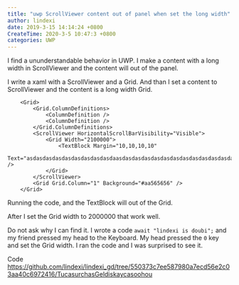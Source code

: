 ```yaml
---
title: "uwp ScrollViewer content out of panel when set the long width"
author: lindexi
date: 2019-3-15 14:14:24 +0800
CreateTime: 2020-3-5 10:47:3 +0800
categories: UWP
---
```


I find a ununderstandable behavior in UWP. I make a content with a long width in ScrollViewer and the content will out of the panel.

<!--more-->


<!-- csdn -->

I write a xaml with a ScrollViewer and a Grid. And than I set a content to ScrollViewer and the content is a long width Grid.

```xaml
    <Grid>
        <Grid.ColumnDefinitions>
            <ColumnDefinition />
            <ColumnDefinition />
        </Grid.ColumnDefinitions>
        <ScrollViewer HorizontalScrollBarVisibility="Visible">
            <Grid Width="2100000">
                <TextBlock Margin="10,10,10,10"
                    Text="asdasdasdasdasdasdasdasdasdaasdasdasdasdasdasdasdasdasdasdasdasdasdasdaasdasdasdasdasdasdasdasdasdasdasdasdasdasdaasdasdasdasdasdasdasdasdasdasdasdasdasd" />
            </Grid>
        </ScrollViewer>
        <Grid Grid.Column="1" Background="#aa565656" />
    </Grid>
```

Running the code, and the TextBlock will out of the Grid.

After I set the Grid width to 2000000 that work well.

Do not ask why I can find it. I wrote a code `await "lindexi is doubi";` and my friend pressed my head to the Keyboard. My head pressed the `0` key and set the Grid width. I ran the code and I was surprised to see it.

Code https://github.com/lindexi/lindexi_gd/tree/550373c7ee587980a7ecd56e2c03aa40c6972416/TucasurchasGeldiskaycasoohou
